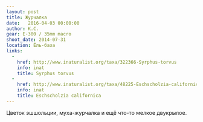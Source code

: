 ```yaml
---
layout: post
title: Журчалка
date:   2016-04-03 00:00:00
author: К.С.
gear: E-300 / 35mm macro
shoot_date: 2014-07-31
location: Ёль-база
links:
  -
    href: http://www.inaturalist.org/taxa/322366-Syrphus-torvus
    info: inat
    title: Syrphus torvus
  -
    href: http://www.inaturalist.org/taxa/48225-Eschscholzia-californica
    info: inat
    title: Eschscholzia californica
---
```


Цветок эшшольции, муха-журчалка и ещё что-то мелкое двукрылое.
